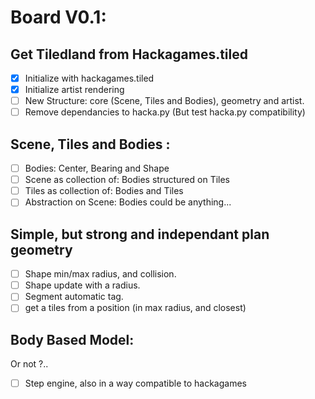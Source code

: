 # Board V0.1:

## Get Tiledland from Hackagames.tiled

- [x] Initialize with hackagames.tiled
- [x] Initialize artist rendering
- [ ] New Structure: core (Scene, Tiles and Bodies), geometry and artist.
- [ ] Remove dependancies to hacka.py (But test hacka.py compatibility)

## Scene, Tiles and Bodies :

- [ ] Bodies: Center, Bearing and Shape
- [ ] Scene as collection of: Bodies structured on Tiles
- [ ] Tiles as collection of: Bodies and Tiles
- [ ] Abstraction on Scene: Bodies could be anything...

## Simple, but strong and independant plan geometry

- [ ] Shape min/max radius, and collision.
- [ ] Shape update with a radius.
- [ ] Segment automatic tag.
- [ ] get a tiles from a position (in max radius, and closest)

## Body Based Model:

Or not ?..

- [ ] Step engine, also in a way compatible to hackagames
 
